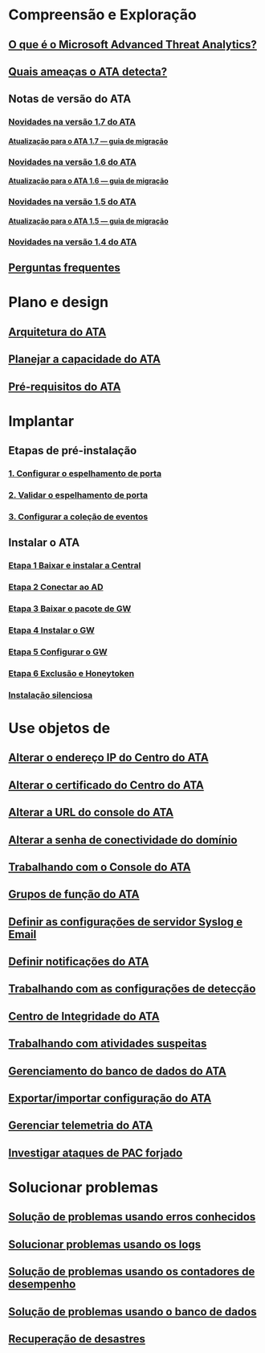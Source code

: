 # Compreensão e Exploração
## [O que é o Microsoft Advanced Threat Analytics?](what-is-ata.md)
## [Quais ameaças o ATA detecta?](ata-threats.md)
## Notas de versão do ATA
### [Novidades na versão 1.7 do ATA](whats-new-version-1.7.md)
#### [Atualização para o ATA 1.7 — guia de migração](ata-update-1.7-migration-guide.md)
### [Novidades na versão 1.6 do ATA](whats-new-version-1.6.md)
#### [Atualização para o ATA 1.6 — guia de migração](ata-update-1.6-migration-guide.md)
### [Novidades na versão 1.5 do ATA](whats-new-version-1.5.md)
#### [Atualização para o ATA 1.5 — guia de migração](ata-update-1.5-migration-guide.md)
### [Novidades na versão 1.4 do ATA](whats-new-version-1.4.md)
## [Perguntas frequentes](ata-technical-faq.md)
# Plano e design
## [Arquitetura do ATA](/advanced-threat-analytics/plan-design/ata-architecture)
## [Planejar a capacidade do ATA](/advanced-threat-analytics/plan-design/ata-capacity-planning)
## [Pré-requisitos do ATA](/advanced-threat-analytics/plan-design/ata-prerequisites)
# Implantar
## Etapas de pré-instalação
### [1. Configurar o espelhamento de porta](/advanced-threat-analytics/deploy-use/configure-port-mirroring)
### [2. Validar o espelhamento de porta](/advanced-threat-analytics/deploy-use/validate-port-mirroring)
### [3. Configurar a coleção de eventos](/advanced-threat-analytics/deploy-use/configure-event-collection)
## Instalar o ATA
### [Etapa 1 Baixar e instalar a Central](/advanced-threat-analytics/deploy-use/install-ata-step1)
### [Etapa 2 Conectar ao AD](/advanced-threat-analytics/deploy-use/install-ata-step2)
### [Etapa 3 Baixar o pacote de GW](/advanced-threat-analytics/deploy-use/install-ata-step3)
### [Etapa 4 Instalar o GW](/advanced-threat-analytics/deploy-use/install-ata-step4)
### [Etapa 5 Configurar o GW](/advanced-threat-analytics/deploy-use/install-ata-step5)
### [Etapa 6 Exclusão e Honeytoken](/advanced-threat-analytics/deploy-use/install-ata-step6)
### [Instalação silenciosa](/advanced-threat-analytics/deploy-use/ata-silent-installation)
# Use objetos de
## [Alterar o endereço IP do Centro do ATA](/advanced-threat-analytics/deploy-use/modifying-ata-config-centerip)
## [Alterar o certificado do Centro do ATA](/advanced-threat-analytics/deploy-use/modifying-ata-config-centercert)
## [Alterar a URL do console do ATA](/advanced-threat-analytics/deploy-use/modifying-ata-config-consoleurl)
## [Alterar a senha de conectividade do domínio](/advanced-threat-analytics/deploy-use/modifying-ata-config-dcpassword)
## [Trabalhando com o Console do ATA](/advanced-threat-analytics/deploy-use/working-with-ata-console)
## [Grupos de função do ATA](/advanced-threat-analytics/deploy-use/ata-role-groups)
## [Definir as configurações de servidor Syslog e Email](/advanced-threat-analytics/deploy-use/setting-syslog-email-server-settings)
## [Definir notificações do ATA](/advanced-threat-analytics/deploy-use/setting-ata-alerts)
## [Trabalhando com as configurações de detecção](/advanced-threat-analytics/deploy-use/working-with-detection-settings)
## [Centro de Integridade do ATA](/advanced-threat-analytics/deploy-use/ata-health-center)
## [Trabalhando com atividades suspeitas](/advanced-threat-analytics/deploy-use/working-with-suspicious-activities)
## [Gerenciamento do banco de dados do ATA](/advanced-threat-analytics/deploy-use/ata-database-management)
## [Exportar/importar configuração do ATA](/advanced-threat-analytics/deploy-use/ata-configuration-file)
## [Gerenciar telemetria do ATA](/advanced-threat-analytics/deploy-use/manage-telemetry-settings)
## [Investigar ataques de PAC forjado](/advanced-threat-analytics/deploy-use/use-case-forged-pac)
# Solucionar problemas
## [Solução de problemas usando erros conhecidos](/advanced-threat-analytics/troubleshoot/troubleshooting-ata-known-errors)
## [Solucionar problemas usando os logs](/advanced-threat-analytics/troubleshoot/troubleshooting-ata-using-logs)
## [Solução de problemas usando os contadores de desempenho](/advanced-threat-analytics/troubleshoot/troubleshooting-ata-using-perf-counters)
## [Solução de problemas usando o banco de dados](/advanced-threat-analytics/troubleshoot/troubleshooting-ata-using-ata-database)
## [Recuperação de desastres](/advanced-threat-analytics/troubleshoot/disaster-recovery)

